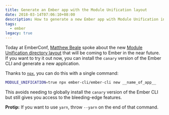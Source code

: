 ```yaml
---
title: Generate an Ember app with the Module Unification layout
date: 2018-03-14T07:06:10+08:00
description: How to generate a new Ember app with Module Unification in one line of code
tags:
  - ember
legacy: true
---
```


Today at EmberConf, [Matthew Beale](https://twitter.com/mixonic) spoke about the new [Module Unification directory layout](https://github.com/emberjs/rfcs/pull/143) that will be coming to Ember in the near future. If you want to try it out now, you can install the `canary` version of the Ember CLI and generate a new application.

Thanks to [`npx`](https://github.com/zkat/npx), you can do this with a single command:

```bash
MODULE_UNIFICATION=true npx ember-cli/ember-cli new __name_of_app__
```

This avoids needing to globally install the `canary` version of the Ember CLI but still gives you access to the bleeding-edge features.

**Protip:** If you want to use `yarn`, throw `--yarn` on the end of that command.
